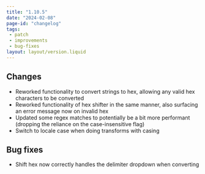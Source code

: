 ```yaml
---
title: "1.10.5"
date: "2024-02-08"
page-id: "changelog"
tags: 
 - patch
 - improvements
 - bug-fixes
layout: layout/version.liquid
---
```

## Changes
- Reworked functionality to convert strings to hex, allowing any valid hex characters to be converted
- Reworked functionality of hex shifter in the same manner, also surfacing an error message now on invalid hex
- Updated some regex matches to potentially be a bit more performant (dropping the reliance on the case-insensitive flag)
- Switch to locale case when doing transforms with casing

## Bug fixes
- Shift hex now correctly handles the delimiter dropdown when converting